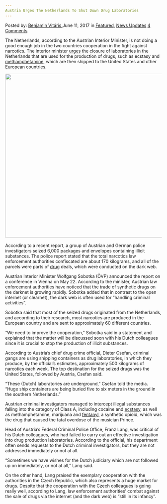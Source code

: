 ```yaml
---
Austria Urges The Netherlands To Shut Down Drug Laboratories
---
```

<article class="post-listing post-20537 post type-post status-publish format-standard has-post-thumbnail hentry  tag-austria tag-drug tag-laboratories tag-netherlands tag-shut tag-urges">
    <div class="post-inner">
        <span>Posted by: <a href="https://www.deepdotweb.com/author/benjaminvi/" title="">Benjamin Vitáris </a></span>
    <span>June 11, 2017</span>
    <span>in <a href="https://www.deepdotweb.com/category/deepdot-news/" rel="category tag">Featured</a>, <a href="https://www.deepdotweb.com/category/news-updates/" rel="category tag">News Updates</a></span>
    <span><a href="https://www.deepdotweb.com/2017/06/11/austria-urges-the-netherlands-to-shut-down-drug-laboratories/#comments">4 Comments</a></span>
    </p>
    <div class="clear"></div>
    <div class="entry">
    <p>The Netherlands, according to the Austrian Interior Minister, is not doing a good enough job in the two countries cooperation in the fight against narcotics. The interior minister <a href="https://www.rtvslo.si/svet/avstrija-poziva-nizozemsko-zaprite-laboratorije-za-izdelavo-mamil/423111">urges</a> the closure of laboratories in the Netherlands that are used for the production of drugs, such as ecstasy and <a href="https://www.deepdotweb.com/2017/05/01/california-woman-sentenced-shipping-pounds-meth/">methamphetamine</a>, which are then shipped to the United States and other European countries.</p>
    <p><a id="post-20537-_gjdgxs"></a> <img class="aligncenter wp-image-20549" src="/imgs/2017/06/c-users-vitaris-desktop-twerk-img-65407261_mamila.jpeg" alt="" width="747" height="526" srcset="/imgs/2017/06/c-users-vitaris-desktop-twerk-img-65407261_mamila.jpeg 1300w, /imgs/2017/06/c-users-vitaris-desktop-twerk-img-65407261_mamila-300x211.jpeg 300w, /imgs/2017/06/c-users-vitaris-desktop-twerk-img-65407261_mamila-1024x722.jpeg 1024w" sizes="(max-width: 747px) 100vw, 747px" /></p>
    <p>According to a recent report, a group of Austrian and German police investigators seized 6,000 packages and envelopes containing illicit substances. The police report stated that the total narcotics law enforcement authorities confiscated are about 170 kilograms, and all of the parcels were parts of <a href="https://www.deepdotweb.com/2017/05/20/slovakian-drug-dealer-arrested-germany/">drug</a> deals, which were conducted on the dark web.</p>
    <p>Austrian Interior Minister Wolfgang Sobotka (ÖVP) announced the report on a conference in Vienna on May 22. According to the minister, Austrian law enforcement authorities have noticed that the trade of synthetic drugs on the darknet is growing rapidly. Sobotka added that in contrast to the open internet (or clearnet), the dark web is often used for “handling criminal activities”.</p>
    <p>Sobotka said that most of the seized drugs originated from the Netherlands, and according to their research, most narcotics are produced in the European country and are sent to approximately 60 different countries.</p>
    <p>&#8220;We need to improve the cooperation,&#8221; Sobotka said in a statement and explained that the matter will be discussed soon with his Dutch colleagues since it is crucial to stop the production of illicit substances.</p>
    <p>According to Austria&#8217;s chief drug crime official, Dieter Csefan, criminal gangs are using shipping containers as drug laboratories, in which they produce, by the official’s estimates, approximately 500 kilograms of narcotics each week. The top destination for the seized drugs was the United States, followed by Austria, Csefan said.</p>
    <p>&#8220;These (Dutch) laboratories are underground,&#8221; Csefan told the media. &#8220;Huge ship containers are being buried five to six meters in the ground in the southern Netherlands.&#8221;</p>
    <p>Austrian criminal investigators managed to intercept illegal substances falling into the category of Class A, including cocaine and <a href="https://www.deepdotweb.com/2017/03/12/french-students-arrested-sale-10000-ecstasy-pills/">ecstasy</a>, as well as methamphetamine, marijuana and <a href="https://www.deepdotweb.com/tag/fentanyl/">fentanyl</a>, a synthetic opioid, which was the drug that caused the fatal overdose of the musician Prince.</p>
    <p>Head of Austria’s Federal Criminal Police Office, Franz Lang, was critical of his Dutch colleagues, who had failed to carry out an effective investigation into drug production laboratories. According to the official, his department often sends requests to the Dutch criminal investigators, but they are not addressed immediately or not at all.</p>
    <p>&#8220;Sometimes we have wishes for the Dutch judiciary which are not followed up on immediately, or not at all,&#8221; Lang said.</p>
    <p>On the other hand, Lang praised the exemplary cooperation with the authorities in the Czech Republic, which also represents a huge market for drugs. Despite that the cooperation with the Czech colleagues is going really well, according to Lang, law enforcement authorities’ combat against the sale of drugs via the internet (and the dark web) is “still in its infancy”.</p>
    </div>
    <span style="display:none"><a href="https://www.deepdotweb.com/tag/austria/" rel="tag">austria</a>  <a href="https://www.deepdotweb.com/tag/laboratories/" rel="tag">laboratories</a> <a href="https://www.deepdotweb.com/tag/netherlands/" rel="tag">netherlands</a> <a href="https://www.deepdotweb.com/tag/shut/" rel="tag">shut</a> <a href="https://www.deepdotweb.com/tag/urges/" rel="tag">urges</a></span> <span style="display:none" class="updated">2017-06-11</span>
    <div style="display:none" class="vcard author" itemprop="author" itemscope itemtype="http://schema.org/Person"><strong class="fn" itemprop="name"><a href="https://www.deepdotweb.com/author/benjaminvi/" title="Posts by Benjamin Vitáris" rel="author">Benjamin Vitáris</a></strong></div>
    </div>
</article>

